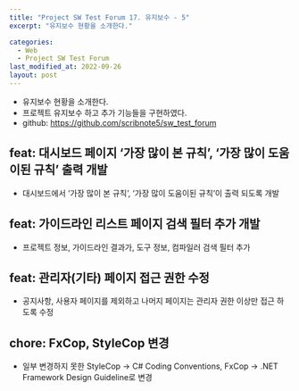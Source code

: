```yaml
---
title: "Project SW Test Forum 17. 유지보수 - 5"
excerpt: "유지보수 현황을 소개한다."

categories:
  - Web
  - Project SW Test Forum
last_modified_at: 2022-09-26
layout: post
---
```

- 유지보수 현황을 소개한다.
- 프로젝트 유지보수 하고 추가 기능들을 구현하였다.
- github: <https://github.com/scribnote5/sw_test_forum>



## feat: 대시보드 페이지 ‘가장 많이 본 규칙’, ‘가장 많이 도움이된 규칙’ 출력 개발
- 대시보드에서 ‘가장 많이 본 규칙’, ‘가장 많이 도움이된 규칙’이 출력 되도록 개발



## feat: 가이드라인 리스트 페이지 검색 필터 추가 개발
- 프로젝트 정보, 가이드라인 결과가, 도구 정보, 컴파일러 검색 필터 추가



## feat: 관리자(기타) 페이지 접근 권한 수정
- 공지사항, 사용자 페이지를 제외하고 나머지 페이지는 관리자 권한 이상만 접근 하도록 수정



## chore: FxCop, StyleCop 변경
- 일부 변경하지 못한 StyleCop -> C# Coding Conventions, FxCop -> .NET Framework Design Guideline로 변경